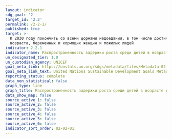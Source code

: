 ```yaml
---
layout: indicator
sdg_goal: '2'
target_id: '2.2'
permalink: /2-2-1/
published: true
target: >-
  К 2030 году покончить со всеми формами недоедания, в том числе достичь к 2025 году согласованных на международном уровне целевых показателей, касающихся борьбы с задержкой роста и истощением у детей в возрасте до пяти лет, и удовлетворять потребности в питании девочек подросткового
  возраста, беременных и кормящих женщин и пожилых людей
indicator: 2.2.1
indicator_name: Распространенность задержки роста среди детей в возрасте до пяти лет (среднеквадратичное отклонение от медианного показателя роста к возрасту ребенка в соответствии с нормами роста детей, установленными Всемирной организацией здравоохранения (ВОЗ), <-2)
un_designated_tier: 1.0
un_custodian_agency: UNICEF
goal_meta_link: https://unstats.un.org/sdgs/metadata/files/Metadata-02-02-01.pdf
goal_meta_link_text: United Nations Sustainable Development Goals Metadata (pdf 232kB)
reporting_status: complete
data_non_statistical: false
graph_type: line
graph_title: Распространенность задержки роста среди детей в возрасте до пяти лет (среднеквадратичное отклонение от медианного показателя роста к возрасту ребенка в соответствии с нормами роста детей, установленными Всемирной организацией здравоохранения (ВОЗ), <-2)
data_show_map: false
source_active_1: false
source_active_2: false
source_active_3: false
source_active_4: false
source_active_5: false
source_active_6: false
indicator_sort_order: 02-02-01
---
```


